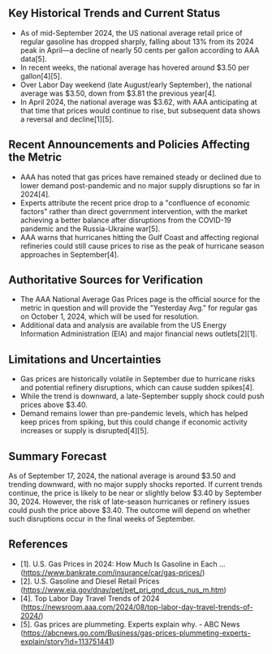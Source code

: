 ## Key Historical Trends and Current Status

- As of mid-September 2024, the US national average retail price of regular gasoline has dropped sharply, falling about 13% from its 2024 peak in April—a decline of nearly 50 cents per gallon according to AAA data[5].
- In recent weeks, the national average has hovered around $3.50 per gallon[4][5].
- Over Labor Day weekend (late August/early September), the national average was $3.50, down from $3.81 the previous year[4].
- In April 2024, the national average was $3.62, with AAA anticipating at that time that prices would continue to rise, but subsequent data shows a reversal and decline[1][5].

## Recent Announcements and Policies Affecting the Metric

- AAA has noted that gas prices have remained steady or declined due to lower demand post-pandemic and no major supply disruptions so far in 2024[4].
- Experts attribute the recent price drop to a "confluence of economic factors" rather than direct government intervention, with the market achieving a better balance after disruptions from the COVID-19 pandemic and the Russia-Ukraine war[5].
- AAA warns that hurricanes hitting the Gulf Coast and affecting regional refineries could still cause prices to rise as the peak of hurricane season approaches in September[4].

## Authoritative Sources for Verification

- The AAA National Average Gas Prices page is the official source for the metric in question and will provide the "Yesterday Avg." for regular gas on October 1, 2024, which will be used for resolution.
- Additional data and analysis are available from the US Energy Information Administration (EIA) and major financial news outlets[2][1].

## Limitations and Uncertainties

- Gas prices are historically volatile in September due to hurricane risks and potential refinery disruptions, which can cause sudden spikes[4].
- While the trend is downward, a late-September supply shock could push prices above $3.40.
- Demand remains lower than pre-pandemic levels, which has helped keep prices from spiking, but this could change if economic activity increases or supply is disrupted[4][5].

## Summary Forecast

As of September 17, 2024, the national average is around $3.50 and trending downward, with no major supply shocks reported. If current trends continue, the price is likely to be near or slightly below $3.40 by September 30, 2024. However, the risk of late-season hurricanes or refinery issues could push the price above $3.40. The outcome will depend on whether such disruptions occur in the final weeks of September.

## References

- [1]. U.S. Gas Prices in 2024: How Much Is Gasoline in Each ... (https://www.bankrate.com/insurance/car/gas-prices/)
- [2]. U.S. Gasoline and Diesel Retail Prices (https://www.eia.gov/dnav/pet/pet_pri_gnd_dcus_nus_m.htm)
- [4]. Top Labor Day Travel Trends of 2024 (https://newsroom.aaa.com/2024/08/top-labor-day-travel-trends-of-2024/)
- [5]. Gas prices are plummeting. Experts explain why. - ABC News (https://abcnews.go.com/Business/gas-prices-plummeting-experts-explain/story?id=113751441)